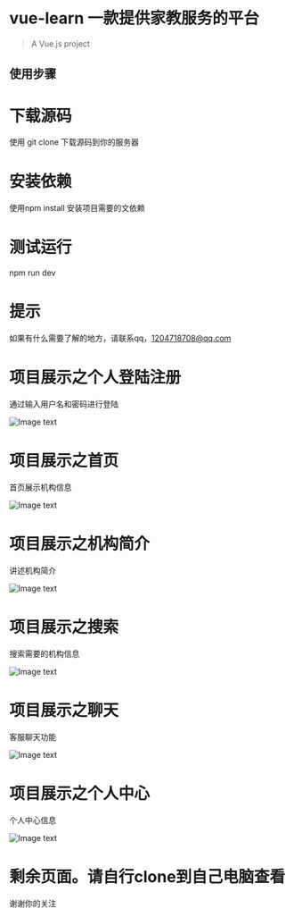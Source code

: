 # vue-learn 一款提供家教服务的平台

> A Vue.js project

## 使用步骤


# 下载源码
使用 git clone 下载源码到你的服务器

# 安装依赖
使用npm install 安装项目需要的文依赖

# 测试运行
npm run dev

# 提示

 如果有什么需要了解的地方，请联系qq，1204718708@qq.com





# 项目展示之个人登陆注册
   
 通过输入用户名和密码进行登陆
  


![Image text](http://ovll6qxz5.bkt.clouddn.com/login.gif)





# 项目展示之首页
  
  首页展示机构信息

![Image text](http://ovll6qxz5.bkt.clouddn.com/home.gif)



# 项目展示之机构简介

  讲述机构简介
 
![Image text](http://ovll6qxz5.bkt.clouddn.com/learn.gif)






# 项目展示之搜索

 搜索需要的机构信息


![Image text](http://ovll6qxz5.bkt.clouddn.com/search.gif)





# 项目展示之聊天

   客服聊天功能



![Image text](http://ovll6qxz5.bkt.clouddn.com/chat.gif)




# 项目展示之个人中心
   个人中心信息



![Image text](http://ovll6qxz5.bkt.clouddn.com/person.gif)



# 剩余页面。请自行clone到自己电脑查看
  
  谢谢你的关注
